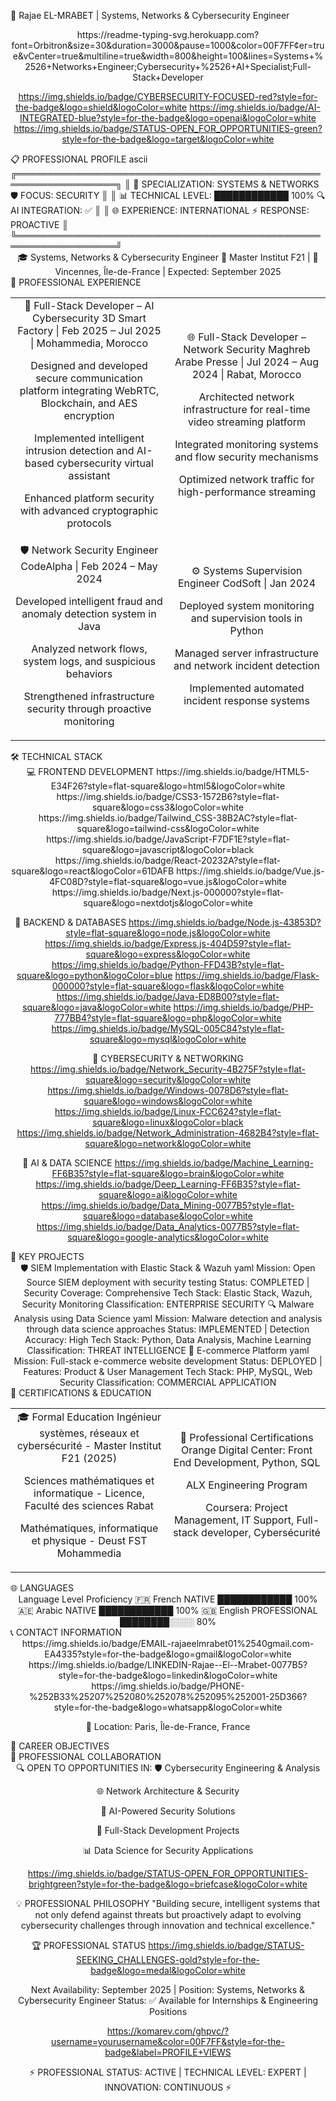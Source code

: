 🚀 Rajae EL-MRABET | Systems, Networks & Cybersecurity Engineer
<div align="center">
https://readme-typing-svg.herokuapp.com?font=Orbitron&size=30&duration=3000&pause=1000&color=00F7FF&center=true&vCenter=true&multiline=true&width=800&height=100&lines=Systems+%2526+Networks+Engineer;Cybersecurity+%2526+AI+Specialist;Full-Stack+Developer

https://img.shields.io/badge/CYBERSECURITY-FOCUSED-red?style=for-the-badge&logo=shield&logoColor=white
https://img.shields.io/badge/AI-INTEGRATED-blue?style=for-the-badge&logo=openai&logoColor=white
https://img.shields.io/badge/STATUS-OPEN_FOR_OPPORTUNITIES-green?style=for-the-badge&logo=target&logoColor=white

</div>
📋 PROFESSIONAL PROFILE
ascii
╔══════════════════════════════════════════════════════════════════╗
║  🎯 SPECIALIZATION: SYSTEMS & NETWORKS     🛡️ FOCUS: SECURITY    ║
║  📊 TECHNICAL LEVEL: ████████████ 100%    🔍 AI INTEGRATION: ✅  ║
║  🌐 EXPERIENCE: INTERNATIONAL              ⚡ RESPONSE: PROACTIVE  ║
╚══════════════════════════════════════════════════════════════════╝
<div align="center">
🎓 Systems, Networks & Cybersecurity Engineer
🏫 Master Institut F21 | 📍 Vincennes, Île-de-France | Expected: September 2025

</div>
💼 PROFESSIONAL EXPERIENCE
<table align="center"> <tr> <td align="center" width="50%">
🔐 Full-Stack Developer – AI Cybersecurity
3D Smart Factory | Feb 2025 – Jul 2025 | Mohammedia, Morocco

Designed and developed secure communication platform integrating WebRTC, Blockchain, and AES encryption

Implemented intelligent intrusion detection and AI-based cybersecurity virtual assistant

Enhanced platform security with advanced cryptographic protocols

</td> <td align="center" width="50%">
🌐 Full-Stack Developer – Network Security
Maghreb Arabe Presse | Jul 2024 – Aug 2024 | Rabat, Morocco

Architected network infrastructure for real-time video streaming platform

Integrated monitoring systems and flow security mechanisms

Optimized network traffic for high-performance streaming

</td> </tr> <tr> <td align="center" width="50%">
🛡️ Network Security Engineer
CodeAlpha | Feb 2024 – May 2024

Developed intelligent fraud and anomaly detection system in Java

Analyzed network flows, system logs, and suspicious behaviors

Strengthened infrastructure security through proactive monitoring

</td> <td align="center" width="50%">
⚙️ Systems Supervision Engineer
CodSoft | Jan 2024

Deployed system monitoring and supervision tools in Python

Managed server infrastructure and network incident detection

Implemented automated incident response systems

</td> </tr> </table>
🛠️ TECHNICAL STACK
<div align="center">
💻 FRONTEND DEVELOPMENT
https://img.shields.io/badge/HTML5-E34F26?style=flat-square&logo=html5&logoColor=white
https://img.shields.io/badge/CSS3-1572B6?style=flat-square&logo=css3&logoColor=white
https://img.shields.io/badge/Tailwind_CSS-38B2AC?style=flat-square&logo=tailwind-css&logoColor=white
https://img.shields.io/badge/JavaScript-F7DF1E?style=flat-square&logo=javascript&logoColor=black
https://img.shields.io/badge/React-20232A?style=flat-square&logo=react&logoColor=61DAFB
https://img.shields.io/badge/Vue.js-4FC08D?style=flat-square&logo=vue.js&logoColor=white
https://img.shields.io/badge/Next.js-000000?style=flat-square&logo=nextdotjs&logoColor=white

🔧 BACKEND & DATABASES
https://img.shields.io/badge/Node.js-43853D?style=flat-square&logo=node.js&logoColor=white
https://img.shields.io/badge/Express.js-404D59?style=flat-square&logo=express&logoColor=white
https://img.shields.io/badge/Python-FFD43B?style=flat-square&logo=python&logoColor=blue
https://img.shields.io/badge/Flask-000000?style=flat-square&logo=flask&logoColor=white
https://img.shields.io/badge/Java-ED8B00?style=flat-square&logo=java&logoColor=white
https://img.shields.io/badge/PHP-777BB4?style=flat-square&logo=php&logoColor=white
https://img.shields.io/badge/MySQL-005C84?style=flat-square&logo=mysql&logoColor=white

🔐 CYBERSECURITY & NETWORKING
https://img.shields.io/badge/Network_Security-4B275F?style=flat-square&logo=security&logoColor=white
https://img.shields.io/badge/Windows-0078D6?style=flat-square&logo=windows&logoColor=white
https://img.shields.io/badge/Linux-FCC624?style=flat-square&logo=linux&logoColor=black
https://img.shields.io/badge/Network_Administration-4682B4?style=flat-square&logo=network&logoColor=white

🤖 AI & DATA SCIENCE
https://img.shields.io/badge/Machine_Learning-FF6B35?style=flat-square&logo=brain&logoColor=white
https://img.shields.io/badge/Deep_Learning-FF6B35?style=flat-square&logo=ai&logoColor=white
https://img.shields.io/badge/Data_Mining-0077B5?style=flat-square&logo=database&logoColor=white
https://img.shields.io/badge/Data_Analytics-0077B5?style=flat-square&logo=google-analytics&logoColor=white

</div>
🎯 KEY PROJECTS
<div align="center">
🛡️ SIEM Implementation with Elastic Stack & Wazuh
yaml
Mission: Open Source SIEM deployment with security testing
Status: COMPLETED | Security Coverage: Comprehensive
Tech Stack: Elastic Stack, Wazuh, Security Monitoring
Classification: ENTERPRISE SECURITY
🔍 Malware Analysis using Data Science
yaml
Mission: Malware detection and analysis through data science approaches
Status: IMPLEMENTED | Detection Accuracy: High
Tech Stack: Python, Data Analysis, Machine Learning
Classification: THREAT INTELLIGENCE
🛒 E-commerce Platform
yaml
Mission: Full-stack e-commerce website development
Status: DEPLOYED | Features: Product & User Management
Tech Stack: PHP, MySQL, Web Security
Classification: COMMERCIAL APPLICATION
</div>
📜 CERTIFICATIONS & EDUCATION
<table align="center"> <tr> <td align="center" width="50%">
🎓 Formal Education
Ingénieur systèmes, réseaux et cybersécurité - Master Institut F21 (2025)

Sciences mathématiques et informatique - Licence, Faculté des sciences Rabat

Mathématiques, informatique et physique - Deust FST Mohammedia

</td> <td align="center" width="50%">
📄 Professional Certifications
Orange Digital Center: Front End Development, Python, SQL

ALX Engineering Program

Coursera: Project Management, IT Support, Full-stack developer, Cybersécurité

</td> </tr> </table>
🌐 LANGUAGES
<div align="center">
Language	Level	Proficiency
🇫🇷 French	NATIVE	████████████ 100%
🇦🇪 Arabic	NATIVE	████████████ 100%
🇬🇧 English	PROFESSIONAL	████████░░░░ 80%
</div>
📞 CONTACT INFORMATION
<div align="center">
https://img.shields.io/badge/EMAIL-rajaeelmrabet01%2540gmail.com-EA4335?style=for-the-badge&logo=gmail&logoColor=white
https://img.shields.io/badge/LINKEDIN-Rajae--El--Mrabet-0077B5?style=for-the-badge&logo=linkedin&logoColor=white
https://img.shields.io/badge/PHONE-%252B33%25207%252080%252078%252095%252001-25D366?style=for-the-badge&logo=whatsapp&logoColor=white

📍 Location: Paris, Île-de-France, France

</div>
🎯 CAREER OBJECTIVES
<div align="center">







</div>
🤝 PROFESSIONAL COLLABORATION
<div align="center">
🔍 OPEN TO OPPORTUNITIES IN:
🛡️ Cybersecurity Engineering & Analysis

🌐 Network Architecture & Security

🤖 AI-Powered Security Solutions

🚀 Full-Stack Development Projects

📊 Data Science for Security Applications

https://img.shields.io/badge/STATUS-OPEN_FOR_OPPORTUNITIES-brightgreen?style=for-the-badge&logo=briefcase&logoColor=white

</div>
<div align="center">
💡 PROFESSIONAL PHILOSOPHY
"Building secure, intelligent systems that not only defend against threats but proactively adapt to evolving cybersecurity challenges through innovation and technical excellence."

🏆 PROFESSIONAL STATUS
https://img.shields.io/badge/STATUS-SEEKING_CHALLENGES-gold?style=for-the-badge&logo=medal&logoColor=white

Next Availability: September 2025 | Position: Systems, Networks & Cybersecurity Engineer
Status: ✅ Available for Internships & Engineering Positions

https://komarev.com/ghpvc/?username=yourusername&color=00F7FF&style=for-the-badge&label=PROFILE+VIEWS

</div>
<div align="center">
⚡ PROFESSIONAL STATUS: ACTIVE | TECHNICAL LEVEL: EXPERT | INNOVATION: CONTINUOUS ⚡
</div>
